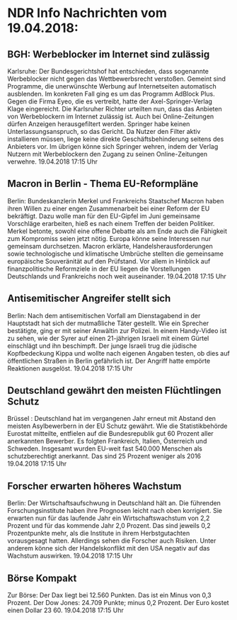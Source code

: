 # NDR Info Nachrichten vom 19.04.2018:


## BGH: Werbeblocker im Internet sind zulässig
Karlsruhe: Der Bundesgerichtshof hat entschieden, dass sogenannte Werbeblocker nicht gegen das Wettbewerbsrecht verstoßen. Gemeint sind Programme, die unerwünschte Werbung auf Internetseiten automatisch ausblenden. Im konkreten Fall ging es um das Programm AdBlock Plus. Gegen die Firma Eyeo, die es vertreibt, hatte der Axel-Springer-Verlag Klage eingereicht. Die Karlsruher Richter urteilten nun, dass das Anbieten von Werbeblockern im Internet zulässig ist. Auch bei Online-Zeitungen dürfen Anzeigen herausgefiltert werden. Springer habe keinen Unterlassungsanspruch, so das Gericht. Da Nutzer den Filter aktiv installieren müssen, liege keine direkte Geschäftsbehinderung seitens des Anbieters vor. Im übrigen könne sich Springer wehren, indem der Verlag Nutzern mit Werbeblockern den Zugang zu seinen Online-Zeitungen verwehre. 19.04.2018 17:15 Uhr 

## Macron in Berlin - Thema EU-Reformpläne
Berlin:   Bundeskanzlerin Merkel und Frankreichs Staatschef Macron haben ihren Willen zu einer engen Zusammenarbeit bei einer Reform der EU bekräftigt. Dazu wolle man für den EU-Gipfel im Juni gemeinsame Vorschläge erarbeiten, hieß es nach einem Treffen der beiden Politiker. Merkel betonte, sowohl eine offene Debatte als am Ende auch die Fähigkeit zum Kompromiss seien jetzt nötig. Europa könne seine Interessen nur gemeinsam durchsetzen. Macron erklärte, Handelsherausforderungen sowie technologische und klimatische Umbrüche stellten die gemeinsame europäische Souveränität auf den Prüfstand. Vor allem in Hinblick auf finanzpolitische Reformziele in der EU liegen die Vorstellungen Deutschlands und Frankreichs noch weit auseinander. 19.04.2018 17:15 Uhr 

## Antisemitischer Angreifer stellt sich
Berlin: Nach dem antisemitischen Vorfall am Dienstagabend in der Hauptstadt hat sich der mutmaßliche Täter gestellt. Wie ein Sprecher bestätigte, ging er mit seiner Anwältin zur Polizei. In einem Handy-Video ist zu sehen, wie der Syrer auf einen 21-jährigen Israeli mit einem Gürtel einschlägt und ihn beschimpft. Der junge Israeli trug die jüdische Kopfbedeckung Kippa und wollte nach eigenen Angaben testen, ob dies auf öffentlichen Straßen in Berlin gefährlich ist. Der Angriff hatte empörte Reaktionen ausgelöst. 19.04.2018 17:15 Uhr 

## Deutschland gewährt den meisten Flüchtlingen Schutz
Brüssel :     Deutschland hat im vergangenen Jahr erneut mit Abstand den meisten Asylbewerbern in der EU Schutz gewährt. Wie die Statistikbehörde Eurostat mitteilte, entfielen auf die Bundesrepublik gut 60 Prozent aller anerkannten Bewerber. Es folgten Frankreich, Italien, Österreich und Schweden. Insgesamt wurden EU-weit fast 540.000 Menschen als schutzberechtigt anerkannt. Das sind 25 Prozent weniger als 2016 19.04.2018 17:15 Uhr 

## Forscher erwarten höheres Wachstum
Berlin: Der Wirtschaftsaufschwung in Deutschland hält an. Die führenden Forschungsinstitute haben ihre Prognosen leicht nach oben korrigiert. Sie erwarten nun für das laufende Jahr ein Wirtschaftswachstum von 2,2 Prozent und für das kommende Jahr 2,0 Prozent. Das sind jeweils 0,2 Prozentpunkte mehr, als die Institute in ihrem Herbstgutachten vorausgesagt hatten. Allerdings sehen die Forscher auch Risiken. Unter anderem könne sich der Handelskonflikt mit den USA negativ auf das Wachstum auswirken. 19.04.2018 17:15 Uhr 

## Börse Kompakt
Zur Börse: Der Dax liegt bei 12.560 Punkten. Das ist ein Minus von 0,3 Prozent. Der Dow Jones: 24.709 Punkte; minus 0,2 Prozent. Der Euro kostet einen Dollar 23 60. 19.04.2018 17:15 Uhr 
